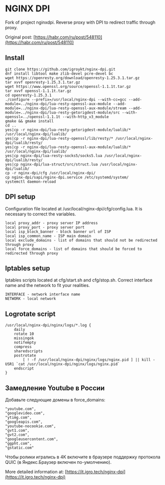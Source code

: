 # NGINX DPI
Fork of project nginxdpi. Reverse proxy with DPI to redirect traffic through proxy.

Original post: [https://habr.com/ru/post/548110](https://habr.com/ru/post/548110)

## Install
```
git clone https://github.com/igroykt/nginx-dpi.git
dnf install libtool make zlib-devel pcre-devel bc
wget https://openresty.org/download/openresty-1.25.3.1.tar.gz
tar xvvf openresty-1.25.3.1.tar.gz
wget https://www.openssl.org/source/openssl-1.1.1t.tar.gz
tar xvvf openssl-1.1.1t.tar.gz
cd openresty-1.25.3.1
./configure --prefix=/usr/local/nginx-dpi --with-cc=gcc --add-module=../nginx-dpi/lua-resty-openssl-aux-module --add-module=../nginx-dpi/lua-resty-openssl-aux-module/stream --add-module=../nginx-dpi/lua-resty-getorigdest-module/src --with-openssl=../openssl-1.1.1t --with-http_v3_module
gmake && gmake install
cd ..
yes|cp -r nginx-dpi/lua-resty-getorigdest-module/lualib/* /usr/local/nginx-dpi/lualib/
yes|cp -r nginx-dpi/lua-resty-openssl/lib/resty/* /usr/local/nginx-dpi/lualib/resty/
yes|cp -r nginx-dpi/lua-resty-openssl-aux-module/lualib/* /usr/local/nginx-dpi/lualib/
yes|cp nginx-dpi/lua-resty-socks5/socks5.lua /usr/local/nginx-dpi/lualib/resty/
yes|cp nginx-dpi/lua-struct/src/struct.lua /usr/local/nginx-dpi/lualib/
cp -r nginx-dpi/cfg /usr/local/nginx-dpi/
cp nginx-dpi/sapi/nginx-dpi.service /etc/systemd/system/
systemctl daemon-reload
```

## DPI setup
Configuration file located at /usr/local/nginx-dpi/cfg/config.lua. It is necessary to correct the variables.
```
local proxy_addr - proxy server IP address
local proxy_port - proxy server port
local isp_block_banner - block banner url of ISP
local isp_common_name - ISP main domain
local exclude_domains - list of domains that should not be redirected through proxy
local force_domains - list of domains that should be forced to redirected through proxy 
```

## Iptables setup
Iptables scripts located at cfg/start.sh and cfg/stop.sh. Correct interface name and the network to fit your realities.
```
INTERFACE - network interface name
NETWORK - local network
```

## Logrotate script
```
/usr/local/nginx-dpi/nginx/logs/*.log {
    daily
    rotate 10
    missingok
    notifempty
    compress
    sharedscripts
    postrotate
        [ ! -f /usr/local/nginx-dpi/nginx/logs/nginx.pid ] || kill -USR1 `cat /usr/local/nginx-dpi/nginx/logs/nginx.pid`
    endscript
}
```

## Замедление Youtube в России
Добавьте следующие домены в force_domains:
```
"youtube.com",
"googlevideo.com",
"ytimg.com",
"googleapis.com",
"youtube-nocookie.com",
"gvt1.com",
"gvt2.com",
"googleusercontent.com",
"ggpht.com",
"gstatic.com"
```
Чтобы ролики игрались в 4K включите в браузере поддержку протокола QUIC (в Яндекс.Браузер включен по-умолчению).

More detailed information at: [https://it.igro.tech/nginx-dpi](https://it.igro.tech/nginx-dpi)
